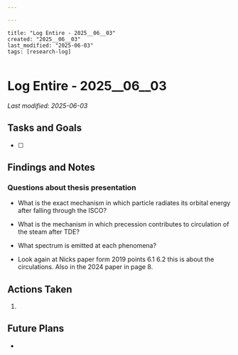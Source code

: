 ```yaml
---

---
```

```
title: "Log Entire - 2025__06__03"
created: "2025__06__03"
last_modified: "2025-06-03"
tags: [research-log]
 
```



# Log Entire - 2025__06__03  
_Last modified: 2025-06-03_

## Tasks and Goals
- [ ] 

## Findings and Notes
### Questions about thesis presentation
- What is the exact mechanism in which  particle radiates its orbital energy after falling through the ISCO?
- What is the mechanism in which precession contributes to circulation of the steam after TDE?
- What spectrum is emitted at each phenomena?


- Look again at Nicks paper form 2019 points 6.1 6.2 this is about the circulations. Also in the 2024 paper in page 8.

## Actions Taken
1. 

## Future Plans
- 
